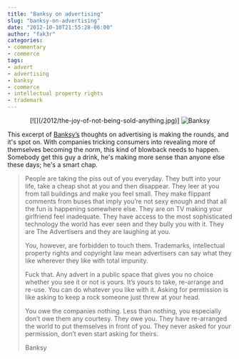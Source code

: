 ```yaml
---
title: "Banksy on advertising"
slug: "banksy-on-advertising"
date: "2012-10-10T21:55:28-06:00"
author: "fak3r"
categories:
- commentary
- commerce
tags:
- advert
- advertising
- banksy
- commerce
- intellectual property rights
- trademark
---
```


<div align="center">
[![](/2012/the-joy-of-not-being-sold-anything.jpg)]
<img src="/2012/the-joy-of-not-being-sold-anything.jpg" alt="Banksy" border="0">
</div>

This excerpt of [Banksy’s](https://en.wikipedia.org/wiki/Banksy) thoughts on advertising is making the rounds, and it's spot on. With companies tricking consumers into revealing more of themselves becoming the norm, this kind of blowback needs to happen. Somebody get this guy a drink, he's making more sense than anyone else these days; he's a smart chap.

<!-- more -->


> People are taking the piss out of you everyday. They butt into your life, take a cheap shot at you and then disappear. They leer at you from tall buildings and make you feel small. They make flippant comments from buses that imply you’re not sexy enough and that all the fun is happening somewhere else. They are on TV making your girlfriend feel inadequate. They have access to the most sophisticated technology the world has ever seen and they bully you with it. They are The Advertisers and they are laughing at you.
> 
> You, however, are forbidden to touch them. Trademarks, intellectual property rights and copyright law mean advertisers can say what they like wherever they like with total impunity.
> 
> Fuck that. Any advert in a public space that gives you no choice whether you see it or not is yours. It’s yours to take, re-arrange and re-use. You can do whatever you like with it. Asking for permission is like asking to keep a rock someone just threw at your head.
>
> You owe the companies nothing. Less than nothing, you especially don’t owe them any courtesy. They owe you. They have re-arranged the world to put themselves in front of you. They never asked for your permission, don’t even start asking for theirs.
>
> Banksy
